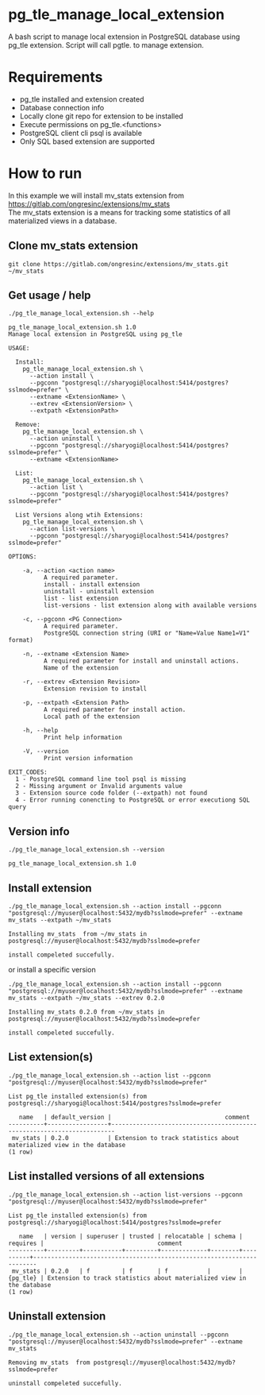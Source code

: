 # pg_tle_manage_local_extension
A bash script to manage local extension in PostgreSQL database using pg_tle extension. Script will call pgtle.<functions> to manage extension.

# Requirements

- pg_tle installed and extension created
- Database connection info
- Locally clone git repo for extension to be installed
- Execute permissions on pg_tle.\<functions\>
- PostgreSQL client cli psql is available
- Only SQL based extension are supported

# How to run

In this example we will install mv_stats extension from https://gitlab.com/ongresinc/extensions/mv_stats  
The mv_stats extension is a means for tracking some statistics of all materialized views in a database.

## Clone mv_stats extension

```
git clone https://gitlab.com/ongresinc/extensions/mv_stats.git ~/mv_stats

```

## Get usage / help

`./pg_tle_manage_local_extension.sh --help`

```
pg_tle_manage_local_extension.sh 1.0
Manage local extension in PostgreSQL using pg_tle

USAGE:

  Install:
    pg_tle_manage_local_extension.sh \
      --action install \
      --pgconn "postgresql://sharyogi@localhost:5414/postgres?sslmode=prefer" \
      --extname <ExtensionName> \
      --extrev <ExtensionVersion> \
      --extpath <ExtensionPath>

  Remove:
    pg_tle_manage_local_extension.sh \
      --action uninstall \
      --pgconn "postgresql://sharyogi@localhost:5414/postgres?sslmode=prefer" \
      --extname <ExtensionName>

  List:
    pg_tle_manage_local_extension.sh \
      --action list \
      --pgconn "postgresql://sharyogi@localhost:5414/postgres?sslmode=prefer"

  List Versions along wtih Extensions:
    pg_tle_manage_local_extension.sh \
      --action list-versions \
      --pgconn "postgresql://sharyogi@localhost:5414/postgres?sslmode=prefer"

OPTIONS:

    -a, --action <action name>
          A required parameter.
          install - install extension 
          uninstall - uninstall extension
          list - list extension
          list-versions - list extension along with available versions

    -c, --pgconn <PG Connection>
          A required parameter.
          PostgreSQL connection string (URI or "Name=Value Name1=V1" format)

    -n, --extname <Extension Name>
          A required parameter for install and uninstall actions.
          Name of the extension

    -r, --extrev <Extension Revision>
          Extension revision to install

    -p, --extpath <Extension Path>
          A required parameter for install action.
          Local path of the extension

    -h, --help
          Print help information

    -V, --version
          Print version information

EXIT_CODES:
  1 - PostgreSQL command line tool psql is missing
  2 - Missing argument or Invalid arguments value
  3 - Extension source code folder (--extpath) not found
  4 - Error running conencting to PostgreSQL or error executiong SQL query

```

## Version info

`./pg_tle_manage_local_extension.sh --version`

```
pg_tle_manage_local_extension.sh 1.0
```

## Install extension

`./pg_tle_manage_local_extension.sh --action install --pgconn "postgresql://myuser@localhost:5432/mydb?sslmode=prefer" --extname mv_stats --extpath ~/mv_stats`

```
Installing mv_stats  from ~/mv_stats in postgresql://myuser@localhost:5432/mydb?sslmode=prefer

install compeleted succefully.
```

or install a specific version

`./pg_tle_manage_local_extension.sh --action install --pgconn "postgresql://myuser@localhost:5432/mydb?sslmode=prefer" --extname mv_stats --extpath ~/mv_stats --extrev 0.2.0`

```
Installing mv_stats 0.2.0 from ~/mv_stats in postgresql://myuser@localhost:5432/mydb?sslmode=prefer

install compeleted succefully.
```

## List extension(s)

`./pg_tle_manage_local_extension.sh --action list --pgconn "postgresql://myuser@localhost:5432/mydb?sslmode=prefer"`

```
List pg_tle installed extension(s) from postgresql://sharyogi@localhost:5414/postgres?sslmode=prefer

   name   | default_version |                                comment                                
----------+-----------------+-----------------------------------------------------------------------
 mv_stats | 0.2.0           | Extension to track statistics about materialized view in the database
(1 row)
```

## List installed versions of all extensions

`./pg_tle_manage_local_extension.sh --action list-versions --pgconn "postgresql://myuser@localhost:5432/mydb?sslmode=prefer"`


```
List pg_tle installed extension(s) from postgresql://sharyogi@localhost:5414/postgres?sslmode=prefer

   name   | version | superuser | trusted | relocatable | schema | requires |                                comment                                
----------+---------+-----------+---------+-------------+--------+----------+-----------------------------------------------------------------------
 mv_stats | 0.2.0   | f         | f       | f           |        | {pg_tle} | Extension to track statistics about materialized view in the database
(1 row)
```

## Uninstall extension

`./pg_tle_manage_local_extension.sh --action uninstall --pgconn "postgresql://myuser@localhost:5432/mydb?sslmode=prefer" --extname mv_stats`

```
Removing mv_stats  from postgresql://myuser@localhost:5432/mydb?sslmode=prefer

uninstall compeleted succefully.
```

